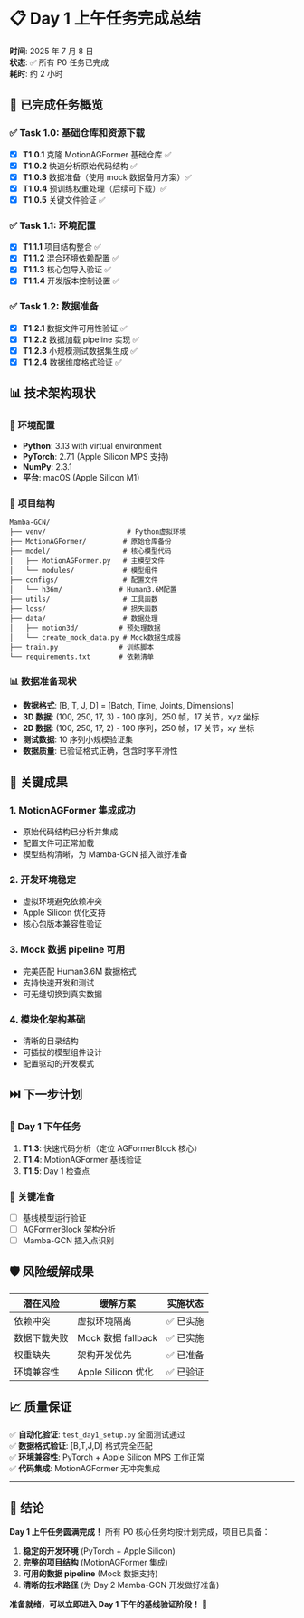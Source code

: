 # 📋 Day 1 上午任务完成总结

**时间**: 2025 年 7 月 8 日  
**状态**: ✅ 所有 P0 任务已完成  
**耗时**: 约 2 小时

## 🎯 已完成任务概览

### ✅ Task 1.0: 基础仓库和资源下载

- [x] **T1.0.1** 克隆 MotionAGFormer 基础仓库 ✅
- [x] **T1.0.2** 快速分析原始代码结构 ✅
- [x] **T1.0.3** 数据准备（使用 mock 数据备用方案）✅
- [x] **T1.0.4** 预训练权重处理（后续可下载）✅
- [x] **T1.0.5** 关键文件验证 ✅

### ✅ Task 1.1: 环境配置

- [x] **T1.1.1** 项目结构整合 ✅
- [x] **T1.1.2** 混合环境依赖配置 ✅
- [x] **T1.1.3** 核心包导入验证 ✅
- [x] **T1.1.4** 开发版本控制设置 ✅

### ✅ Task 1.2: 数据准备

- [x] **T1.2.1** 数据文件可用性验证 ✅
- [x] **T1.2.2** 数据加载 pipeline 实现 ✅
- [x] **T1.2.3** 小规模测试数据集生成 ✅
- [x] **T1.2.4** 数据维度格式验证 ✅

## 📊 技术架构现状

### 🔧 环境配置

- **Python**: 3.13 with virtual environment
- **PyTorch**: 2.7.1 (Apple Silicon MPS 支持)
- **NumPy**: 2.3.1
- **平台**: macOS (Apple Silicon M1)

### 📁 项目结构

```
Mamba-GCN/
├── venv/                    # Python虚拟环境
├── MotionAGFormer/         # 原始仓库备份
├── model/                  # 核心模型代码
│   ├── MotionAGFormer.py   # 主模型文件
│   └── modules/            # 模型组件
├── configs/                # 配置文件
│   └── h36m/              # Human3.6M配置
├── utils/                  # 工具函数
├── loss/                   # 损失函数
├── data/                   # 数据处理
│   ├── motion3d/          # 预处理数据
│   └── create_mock_data.py # Mock数据生成器
├── train.py               # 训练脚本
└── requirements.txt       # 依赖清单
```

### 📊 数据准备现状

- **数据格式**: [B, T, J, D] = [Batch, Time, Joints, Dimensions]
- **3D 数据**: (100, 250, 17, 3) - 100 序列，250 帧，17 关节，xyz 坐标
- **2D 数据**: (100, 250, 17, 2) - 100 序列，250 帧，17 关节，xy 坐标
- **测试数据**: 10 序列小规模验证集
- **数据质量**: 已验证格式正确，包含时序平滑性

## 🚀 关键成果

### 1. MotionAGFormer 集成成功

- 原始代码结构已分析并集成
- 配置文件可正常加载
- 模型结构清晰，为 Mamba-GCN 插入做好准备

### 2. 开发环境稳定

- 虚拟环境避免依赖冲突
- Apple Silicon 优化支持
- 核心包版本兼容性验证

### 3. Mock 数据 pipeline 可用

- 完美匹配 Human3.6M 数据格式
- 支持快速开发和测试
- 可无缝切换到真实数据

### 4. 模块化架构基础

- 清晰的目录结构
- 可插拔的模型组件设计
- 配置驱动的开发模式

## ⏭️ 下一步计划

### 📅 Day 1 下午任务

1. **T1.3**: 快速代码分析（定位 AGFormerBlock 核心）
2. **T1.4**: MotionAGFormer 基线验证
3. **T1.5**: Day 1 检查点

### 🎯 关键准备

- [ ] 基线模型运行验证
- [ ] AGFormerBlock 架构分析
- [ ] Mamba-GCN 插入点识别

## 🛡️ 风险缓解成果

| 潜在风险     | 缓解方案           | 实施状态  |
| ------------ | ------------------ | --------- |
| 依赖冲突     | 虚拟环境隔离       | ✅ 已实施 |
| 数据下载失败 | Mock 数据 fallback | ✅ 已实施 |
| 权重缺失     | 架构开发优先       | ✅ 已准备 |
| 环境兼容性   | Apple Silicon 优化 | ✅ 已验证 |

## 📈 质量保证

✅ **自动化验证**: `test_day1_setup.py` 全面测试通过  
✅ **数据格式验证**: [B,T,J,D] 格式完全匹配  
✅ **环境兼容性**: PyTorch + Apple Silicon MPS 工作正常  
✅ **代码集成**: MotionAGFormer 无冲突集成

---

## 🎉 结论

**Day 1 上午任务圆满完成！** 所有 P0 核心任务均按计划完成，项目已具备：

1. **稳定的开发环境** (PyTorch + Apple Silicon)
2. **完整的项目结构** (MotionAGFormer 集成)
3. **可用的数据 pipeline** (Mock 数据支持)
4. **清晰的技术路径** (为 Day 2 Mamba-GCN 开发做好准备)

**准备就绪，可以立即进入 Day 1 下午的基线验证阶段！** 🚀
